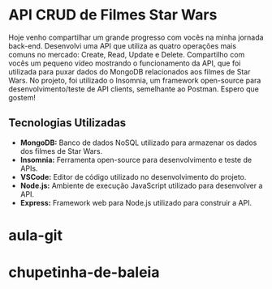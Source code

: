 # API CRUD de Filmes Star Wars

Hoje venho compartilhar um grande progresso com vocês na minha jornada back-end. Desenvolvi uma API que utiliza as quatro operações mais comuns no mercado: Create, Read, Update e Delete. Compartilho com vocês um pequeno vídeo mostrando o funcionamento da API, que foi utilizada para puxar dados do MongoDB relacionados aos filmes de Star Wars. No projeto, foi utilizado o Insomnia, um framework open-source para desenvolvimento/teste de API clients, semelhante ao Postman. Espero que gostem!

## Tecnologias Utilizadas

- **MongoDB:** Banco de dados NoSQL utilizado para armazenar os dados dos filmes de Star Wars.
- **Insomnia:** Ferramenta open-source para desenvolvimento e teste de APIs.
- **VSCode:** Editor de código utilizado no desenvolvimento do projeto.
- **Node.js:** Ambiente de execução JavaScript utilizado para desenvolver a API.
- **Express:** Framework web para Node.js utilizado para construir a API.
# aula-git
# chupetinha-de-baleia
